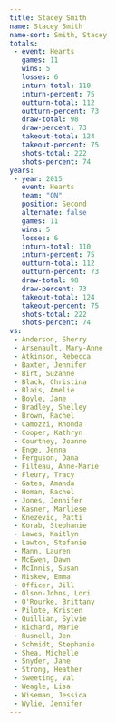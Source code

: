 ```yaml
---
title: Stacey Smith
name: Stacey Smith
name-sort: Smith, Stacey
totals:
 - event: Hearts
   games: 11
   wins: 5
   losses: 6
   inturn-total: 110
   inturn-percent: 75
   outturn-total: 112
   outturn-percent: 73
   draw-total: 98
   draw-percent: 73
   takeout-total: 124
   takeout-percent: 75
   shots-total: 222
   shots-percent: 74
years:
 - year: 2015
   event: Hearts
   team: "ON"
   position: Second
   alternate: false
   games: 11
   wins: 5
   losses: 6
   inturn-total: 110
   inturn-percent: 75
   outturn-total: 112
   outturn-percent: 73
   draw-total: 98
   draw-percent: 73
   takeout-total: 124
   takeout-percent: 75
   shots-total: 222
   shots-percent: 74
vs:
 - Anderson, Sherry
 - Arsenault, Mary-Anne
 - Atkinson, Rebecca
 - Baxter, Jennifer
 - Birt, Suzanne
 - Black, Christina
 - Blais, Amelie
 - Boyle, Jane
 - Bradley, Shelley
 - Brown, Rachel
 - Camozzi, Rhonda
 - Cooper, Kathryn
 - Courtney, Joanne
 - Enge, Jenna
 - Ferguson, Dana
 - Filteau, Anne-Marie
 - Fleury, Tracy
 - Gates, Amanda
 - Homan, Rachel
 - Jones, Jennifer
 - Kasner, Marliese
 - Knezevic, Patti
 - Korab, Stephanie
 - Lawes, Kaitlyn
 - Lawton, Stefanie
 - Mann, Lauren
 - McEwen, Dawn
 - McInnis, Susan
 - Miskew, Emma
 - Officer, Jill
 - Olson-Johns, Lori
 - O'Rourke, Brittany
 - Pilote, Kristen
 - Quillian, Sylvie
 - Richard, Marie
 - Rusnell, Jen
 - Schmidt, Stephanie
 - Shea, Michelle
 - Snyder, Jane
 - Strong, Heather
 - Sweeting, Val
 - Weagle, Lisa
 - Wiseman, Jessica
 - Wylie, Jennifer
---
```

